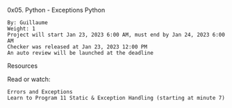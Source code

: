 0x05. Python - Exceptions
Python

    By: Guillaume
    Weight: 1
    Project will start Jan 23, 2023 6:00 AM, must end by Jan 24, 2023 6:00 AM
    Checker was released at Jan 23, 2023 12:00 PM
    An auto review will be launched at the deadline

Resources

Read or watch:

    Errors and Exceptions
    Learn to Program 11 Static & Exception Handling (starting at minute 7)

